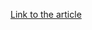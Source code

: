 [Link to the article](https://symantec.com/connect/blogs/madi-attacks-series-social-engineering-campaigns)
